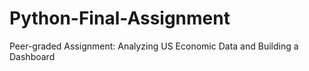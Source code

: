 # Python-Final-Assignment
Peer-graded Assignment: Analyzing US Economic Data and Building a Dashboard
